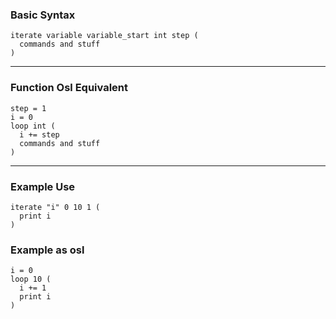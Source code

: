 ### Basic Syntax
```
iterate variable variable_start int step (
  commands and stuff
)
```
---

### Function Osl Equivalent

```
step = 1
i = 0
loop int (
  i += step
  commands and stuff
)
```

---

### Example Use
```
iterate "i" 0 10 1 (
  print i
)
```
### Example as osl
```
i = 0
loop 10 (
  i += 1
  print i
)
```

